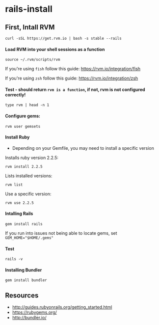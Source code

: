# rails-install

## First, Intall RVM

```curl -sSL https://get.rvm.io | bash -s stable --rails```

#### Load RVM into your shell sessions as a function

```source ~/.rvm/scripts/rvm```

If you're using `fish` follow this guide: https://rvm.io/integration/fish

If you're using `zsh` follow this guide: https://rvm.io/integration/zsh

#### Test - should return `rvm is a function`, if not, rvm is not configured correctly!
```type rvm | head -n 1```

#### Configure gems:
```rvm user gemsets```

#### Install Ruby

* Depending on your Gemfile, you may need to install a specific version

Installs ruby version 2.2.5:

```rvm install 2.2.5```

Lists installed versions:

```rvm list```

Use a specific version:

```rvm use 2.2.5```

#### Intalling Rails

```gem install rails```

If you run into issues not being able to locate gems, set ```GEM_HOME="$HOME/.gems"```

#### Test
```rails -v```

#### Installing Bundler

```gem install bundler```

## Resources

* http://guides.rubyonrails.org/getting_started.html
* https://rubygems.org/
* http://bundler.io/
